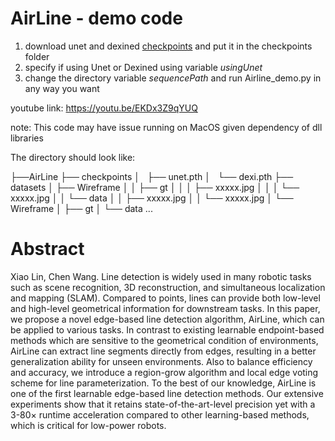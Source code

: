 # AirLine - demo code
1. download unet and dexined [checkpoints](https://drive.google.com/drive/folders/1Fe6DD38mai1ahvKm3bsHdTwLJCI14KeO?usp=share_link) and put it in the checkpoints folder
2. specify if using Unet or Dexined using variable _usingUnet_
3. change the directory variable _sequencePath_ and run Airline_demo.py in any way you want

youtube link: https://youtu.be/EKDx3Z9qYUQ

note: This code may have issue running on MacOS given dependency of dll libraries

The directory should look like:

├──AirLine
    ├── checkpoints
    │   ├── unet.pth
    │   └── dexi.pth
    ├── datasets
    │   ├── Wireframe
    │   │   ├── gt
    │   │   │   ├── xxxxx.jpg
    │   │   │   └── xxxxx.jpg
    │   │   └── data
    │   │       ├── xxxxx.jpg
    │   │       └── xxxxx.jpg
    │   └── Wireframe
    │       ├── gt
    │       └── data
    ...
# Abstract
Xiao Lin, Chen Wang.
Line detection is widely used in many robotic tasks such as scene recognition, 3D reconstruction, and simultaneous localization and mapping (SLAM). Compared to points, lines can provide both low-level and high-level geometrical information for downstream tasks. In this paper, we propose a novel edge-based line detection algorithm, AirLine, which can be applied to various tasks. In contrast to existing learnable endpoint-based methods which are sensitive to the geometrical condition of environments, AirLine can extract line segments directly from edges, resulting in a better generalization ability for unseen environments. Also to balance efficiency and accuracy, we introduce a region-grow algorithm and local edge voting scheme for line parameterization. To the best of our knowledge, AirLine is one of the first learnable edge-based line detection methods. Our extensive experiments show that it retains state-of-the-art-level precision yet with a 3-80× runtime acceleration compared to other learning-based methods, which is critical for low-power robots.